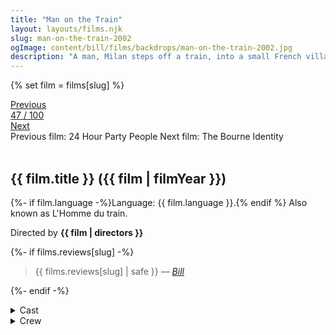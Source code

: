 ```yaml
---
title: "Man on the Train"
layout: layouts/films.njk
slug: man-on-the-train-2002
ogImage: content/bill/films/backdrops/man-on-the-train-2002.jpg
description: "A man, Milan steps off a train, into a small French village. As he waits for the day when he will rob the town bank, he runs into an old retired poetry teacher named M. Manesquier. The two men strike up a strange friendship and explore the road not taken, each wanting to live the other's life."
---
```


{% set film = films[slug] %}

<nav class="films">
  <div class="prev">
    <a href="../24-hour-party-people-2002"><i class="fa-solid fa-chevron-left fa-xs"></i> Previous</a>
  </div>
  <div>
    <a class="simple" href="../">47 / 100</a>
  </div>
  <div class="next">
    <a href="../the-bourne-identity-2002">Next <i class="fa-solid fa-chevron-right fa-xs"></i></a>
  </div>
  <div class="hint">
    <span class="prev-hint">
      <span class="sr-only">Previous film:</span>
      24 Hour Party People
    </span>
    <span class="next-hint">
      <span class="sr-only">Next film:</span>
      The Bourne Identity
    </span>
  </div>
</nav>

<article class="film slug-man-on-the-train-2002">
  <div class="backdrop-and-poster">
    <img class="poster" src="../films/posters/{{ slug }}.jpg" alt="">
    <img class="backdrop" src="../films/backdrops/{{ slug }}.jpg" alt="">
  </div>

  <h1>{{ film.title }} ({{ film | filmYear }})</h1>

  <p>
    {%- if film.language -%}Language: {{ film.language }}.{% endif %}
    Also known as L'Homme du train.
  </p>

  <p class="director">
    Directed by <strong>{{ film | directors }}</strong>
  </p>

  {%- if films.reviews[slug] -%}
    <blockquote> 
      {{ films.reviews[slug] | safe }} <em>—&nbsp;<a href="/bill">Bill</a></em>
    </blockquote> 
  {%- endif -%}

  <section class="film-detail">
    <div>
      <details>
        <summary>
          <i class="fa-solid fa-masks-theater"></i>
          Cast
        </summary>
        <ul>
          {%- for cast in film.credits.cast -%}
            <li>
              {{ cast.name }} as <em>{{ cast.character }}</em>
            </li>
          {%- endfor -%}
        </ul>
      </details>
      <details>
        <summary>
          <i class="fa-solid fa-clapperboard"></i>
          Crew
        </summary>
        <ul>
          {%- for crew in film.credits.crew -%}
            <li>
              {{ crew.name }} &mdash; <em>{{ crew.job }}</em>
            </li>
          {%- endfor -%}
        </ul>
      </details>
    </div>
  </section>
</article>
